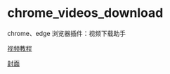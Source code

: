 # chrome_videos_download
chrome、edge 浏览器插件：视频下载助手

[视频教程](https://www.bilibili.com/video/BV1MTx4e5E2a/)

[封面](https://raw.githubusercontent.com/aigem/chrome_videos_download/refs/heads/main/%E5%90%84%E5%B9%B3%E5%8F%B0%E8%A7%86%E9%A2%91%E4%B8%80%E7%BD%91%E6%89%93%E5%B0%BD%EF%BC%8C%E8%A7%86%E9%A2%91%E4%B8%8B%E8%BD%BD%E8%87%AA%E7%94%B1-%E5%B0%81%E9%9D%A2.jpg)
